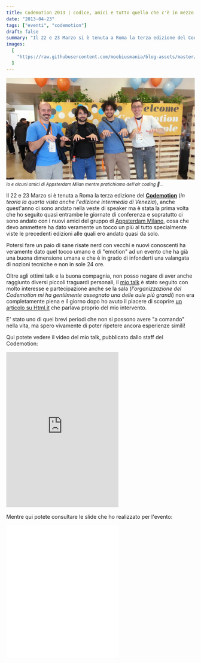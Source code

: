 ```yaml
---
title: Codemotion 2013 | codice, amici e tutto quello che c'è in mezzo
date: "2013-04-23"
tags: ["eventi", "codemotion"]
draft: false
summary: "Il 22 e 23 Marzo si è tenuta a Roma la terza edizione del Codemotion anche quest'anno ci sono andato nella veste di speaker ma è stata la prima volta che ho seguito quasi entrambe le giornate di conferenza e sopratutto ci sono andato con i nuovi amici del gruppo di Appsterdam Milan..."
images:
  [
    "https://raw.githubusercontent.com/moebiusmania/blog-assets/master/images/2013/903052_10200881047414631_335274847_o-1.jpg",
  ]
---
```


![Io e alcuni amici di Appsterdam Milan mentre pratichiamo dell'air coding 🤣...](https://raw.githubusercontent.com/moebiusmania/blog-assets/master/images/2013/903052_10200881047414631_335274847_o-1.jpg) <small>_Io e alcuni amici di Appsterdam Milan mentre pratichiamo dell'air coding 🤣..._</small>

Il 22 e 23 Marzo si è tenuta a Roma la terza edizione del **[Codemotion](http://rome.codemotionworld.com/)** (_in teoria la quarta vista anche l'edizione intermedia di Venezia_), anche quest'anno ci sono andato nella veste di speaker ma è stata la prima volta che ho seguito quasi entrambe le giornate di conferenza e sopratutto ci sono andato con i nuovi amici del gruppo di [Appsterdam Milano](http://www.appsterdammilan.com/), cosa che devo ammettere ha dato veramente un tocco un più al tutto specialmente viste le precedenti edizioni alle quali ero andato quasi da solo.

Potersi fare un paio di sane risate nerd con vecchi e nuovi conoscenti ha veramente dato quel tocco umano e di "emotion" ad un evento che ha già una buona dimensione umana e che è in grado di infonderti una valangata di nozioni tecniche e non in sole 24 ore.

Oltre agli ottimi talk e la buona compagnia, non posso negare di aver anche raggiunto diversi piccoli traguardi personali, il [mio talk](http://rome.codemotionworld.com/talk-page/?talk_name=cosa-ci-sara-dopo-i-css3-reprise) è stato seguito con molto interesse e partecipazione anche se la sala (_l'organizzazione del Codemotion mi ha gentilmente assegnato una delle aule più grandi_) non era completamente piena e il giorno dopo ho avuto il piacere di scoprire [un articolo su Html.it](http://blog.html.it/23/03/2013/codemotion-2013-la-nuova-specifica-css4/) che parlava proprio del mio intervento.

E' stato uno di quei brevi periodi che non si possono avere "a comando" nella vita, ma spero vivamente di poter ripetere ancora esperienze simili!

Qui potete vedere il video del mio talk, pubblicato dallo staff del Codemotion:

<iframe loading="lazy" class="w-full" height="415" src="https://www.youtube.com/embed/gs8f9HJ-ZRE" frameborder="0" allowfullscreen></iframe>

Mentre qui potete consultare le slide che ho realizzato per l'evento:

<iframe loading="lazy" class="w-full" src="//www.slideshare.net/slideshow/embed_code/17672285" height="355" frameborder="0" marginwidth="0" marginheight="0" scrolling="no" allowfullscreen></iframe>
